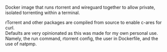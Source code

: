 Docker image that runs rtorrent and wireguard together to allow private, isolated torrenting within a terminal.

rTorrent and other packages are compiled from source to enable c-ares for curl.  
Defaults are very opinionated as this was made for my own personal use. Namely, the run command, rtorrent config, the user in Dockerfile, and the use of natpmp.  
